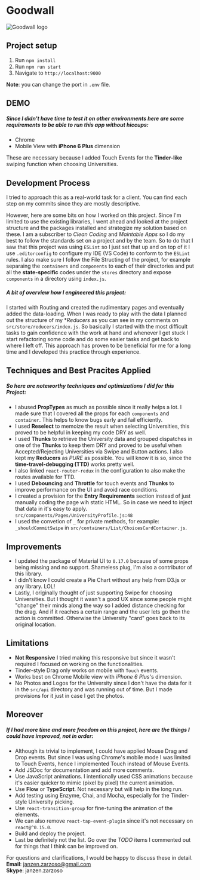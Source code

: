 # Goodwall
![Goodwall logo](https://www.goodwall.org/dist/images/favicons/mstile-70x70.png "Goodwall")

## Project setup
1. Run `npm install`
2. Run `npm run start`
3. Navigate to `http://localhost:9000`

**Note**: you can change the port in `.env` file.

## DEMO
##### Since I didn't have time to test it on other environments here are some requirements to be able to run this app without hiccups:
* Chrome
* Mobile View with **iPhone 6 Plus** dimension

These are necessary because I added Touch Events for the **Tinder-like** swiping function when choosing Universities.

## Development Process
I tried to approach this as a real-world task for a client. You can find each step on my commits since they are mostly descriptive.

However, here are some bits on how I worked on this project. Since I'm limited to use the existing libraries, I went ahead and looked at the project structure and the packages installed and strategize my solution based on these. I am a subscriber to *Clean Coding* and *Maintable Apps* so I do my best to follow the standards set on a project and by the team. So to do that I saw that this project was using `ESLint` so I just set that up and on top of it I use `.editorconfig` to configure my IDE (VS Code) to conform to the `ESLint` rules. I also make sure I follow the File Structing of the project, for example separaing the `containers` and `components` to each of their directories and put all the **state-specific** codes under the `stores` directory and expose `components` in a directory using `index.js`.

##### A bit of overview how I engineered this project:
I started with Routing and created the rudimentary pages and eventually added the data-loading. When I was ready to play with the data I planned out the structure of my **Reducers* as you can see in my comments on `src/store/reducers/index.js`. So basically I started with the most difficult tasks to gain confidence with the work at hand and whenever I get stuck I start refactoring some code and do some easier tasks and get back to where I left off. This approach has proven to be beneficial for me for a long time and I developed this practice through experience.

## Techniques and Best Pracites Applied
##### So here are noteworthy techniques and optimizations I did for this Project:
* I abused **PropTypes** as much as possible since it really helps a lot. I made sure that I covered all the props for each `components` and `container`. This helps to know bugs early and fail efficiently.  
* I used **Reselect** to memoize the result when selecting Universities, this proved to be helpful in keeping my code DRY as well.  
* I used **Thunks** to retrieve the University data and grouped dispatches in one of the **Thunks** to keep them DRY and proved to be useful when Accepted/Rejecting Universities via Swipe and Button actions. I also kept my **Reducers** as *PURE* as possible. You will know it is so, since the **time-travel-debugging (TTD)** works pretty well.  
* I also linked `react-router-redux` in the configuration to also make the routes available for TTD.  
* I used **Debouncing** and **Throttle** for touch events and **Thunks** to improve performance on the UI and avoid race conditions.  
* I created a provision for the **Entry Requirements** section instead of just manually coding the page wih static HTML. So in case we need to inject that data in it's easy to apply. `src/components/Pages/UniversityProfile.js:48`
* I used the convetion of `_` for private methods, for example: `_shouldCommitSwipe` in `src/containers/List/ChoicesCardContainer.js`.

## Improvements
* I updated the package of Material UI to `0.17.0` because of some props being missing and no support. Shameless plug, I'm also a contributor of this library.
* I didn't know I could create a Pie Chart without any help from D3.js or any library. LOL!
* Lastly, I originally thought of just supporting Swipe for choosing Universities. But I thought it wasn't a good UX since some people might "change" their minds along the way so I added distance checking for the drag. And if it reaches a certain range and the user lets go then the action is committed. Otherwise the University "card" goes back to its original location.

## Limitations
* **Not Responsive** I tried making this responsive but since it wasn't required I focused on working on the functionalities.
* Tinder-style Drag only works on mobile with `Touch` events.
* Works best on Chrome Mobile view with *iPhone 6 Plus*'s dimension.
* No Photos and Logos for the University since I don't have the data for it in the `src/api` directory and was running out of time. But I made provisions for it just in case I get the photos.

## Moreover
##### If I had more time and more freedom on this project, here are the things I could have improved, not in order:  
* Although its trivial to implement, I could have applied Mouse Drag and Drop events. But since I was using Chrome's mobile mode I was limited to Touch Events, hence I implemented Touch instead of Mouse Events.
* Add JSDoc for documentation and add more comments.
* Use JavaScript animations. I intentionally used CSS animations because it's easier quicker to mimic (pixel by pixel) the current animation.
* Use **Flow** or **TypeScript**. Not necessary but will help in the long run.  
* Add testing using Enzyme, Chai, and Mocha, especially for the Tinder-style University picking.  
* Use `react-transition-group` for fine-tuning the animation of the elements.  
* We can also remove `react-tap-event-plugin` since it's not necessary on `react@^0.15.0`.  
* Build and deploy the project.  
* Last be definitely not the list. Go over the *TODO* items I commented out for things that I think can be improved on.  

For questions and clarifications, I would be happy to discuss these in detail.  
**Email**: janzen.zarzoso@gmail.com  
**Skype**: janzen.zarzoso
